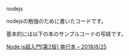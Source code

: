 nodejs

nodejsの勉強のために書いたコードです。

基本的には以下の本のサンプルコードの写経です。

[Node.js超入門[第2版] 単行本 – 2018/8/25][1]

[1]:[https://www.amazon.co.jp/Node-js%E8%B6%85%E5%85%A5%E9%96%80-%E7%AC%AC2%E7%89%88-%E6%8E%8C%E7%94%B0-%E6%B4%A5%E8%80%B6%E4%B9%83/dp/4798055220/ref=sr_1_2?__mk_ja_JP=%E3%82%AB%E3%82%BF%E3%82%AB%E3%83%8A&keywords=node+js&qid=1573383729&sr=8-2]
